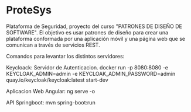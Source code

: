 # ProteSys
Plataforma de Seguridad, proyecto del curso "PATRONES DE DISEÑO DE SOFTWARE". El objetivo es usar patrones de diseño para crear una plataforma conformada por una aplicación móvil y una página web que se comunican a través de servicios REST.

Comandos para levantar los distintos servidores:

Keycloack: Servidor de Autenticacion.
docker run -p 8080:8080 -e KEYCLOAK_ADMIN=admin -e KEYCLOAK_ADMIN_PASSWORD=admin quay.io/keycloak/keycloak:latest start-dev

Aplicacion Web Angular:
ng serve -o

API Springboot:
mvn spring-boot:run 
